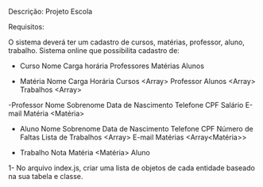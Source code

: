 
Descrição: Projeto Escola


Requisitos:

O sistema deverá ter um cadastro de cursos, matérias, professor, aluno, trabalho.
Sistema online que possibilita cadastro de:

- Curso
    Nome <string>
    Carga horária <integer>
    Professores <Array>
    Matérias <Array>
    Alunos <Array> 

- Matéria
    Nome <string>
    Carga Horária <integer>
    Cursos <Array<Curso>>
    Professor <Professor>
    Alunos <Array<Aluno>>
    Trabalhos <Array<Trabalho>>

-Professor
    Nome <string>
    Sobrenome <string>
    Data de Nascimento <string>
    Telefone <string>
    CPF <string>
    Salário <float>
    E-mail <string>
    Matéria <Matéria>

- Aluno
    Nome <string>
    Sobrenome <string>
    Data de Nascimento <string>
    Telefone <string>
    CPF <string>
    Número de Faltas <integer>
    Lista de Trabalhos <Array<Trabalho>>
    E-mail <string>
    Matérias <Array<Matéria>>

- Trabalho
    Nota <float>
    Matéria <Matéria>
    Aluno <Aluno>

1- No arquivo index.js, criar uma lista de objetos de cada entidade baseado na sua tabela e classe.